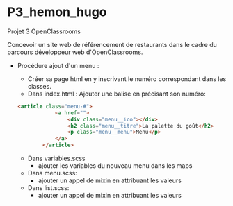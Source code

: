 # P3_hemon_hugo
Projet 3 OpenClassrooms

Concevoir un site web de référencement de restaurants dans le cadre du parcours développeur web d'OpenClassrooms.

- Procédure ajout d'un menu :
    - Créer sa page html en y inscrivant le numéro correspondant dans les classes.
    - Dans index.html : Ajouter une balise en précisant son numéro:
    
    ```html
    <article class="menu-#">
                <a href="">
                    <div class="menu__ico"></div>
                    <h2 class="menu__titre">La palette du goût</h2>
                    <p class="menu__menu">Menu</p>
                </a>
            </article>
    ```
    - Dans variables.scss
        - ajouter les variables du nouveau menu dans les maps
    - Dans menu.scss:
        - ajouter un appel de mixin en attribuant les valeurs
     - Dans list.scss:
        - ajouter un appel de mixin en attribuant les valeurs
